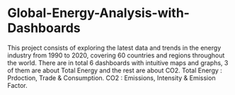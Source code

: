 # Global-Energy-Analysis-with-Dashboards
This project consists of exploring the latest data and trends in the energy industry from 1990 to 2020, covering 60 countries and regions throughout the world.   There are in total 6 dashboards with intuitive maps and graphs, 3 of them are about Total Energy and the rest are about CO2.  Total Energy : Prdoction, Trade &amp; Consumption.  CO2 : Emissions, Intensity &amp; Emission Factor.
